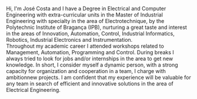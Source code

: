 Hi, I'm José Costa and I have a Degree in Electrical and Computer Engineering with extra-curricular units in the Master of Industrial Engineering with specialty in the area of Electrotechnique, by the Polytechnic Institute of Bragança (IPB), nurturing a great taste and interest in the areas of Innovation, Automation, Control, Industrial Informatics, Robotics, Industrial Electronics and Instrumentation.  
Throughout my academic career I attended workshops related to Management, Automation, Programming and Control.
During breaks I always tried to look for jobs and/or internships in the area to get new knowledge.
In short, I consider myself a dynamic person, with a strong capacity for organization and cooperation in a team, I charge with ambitionnew projects. I am confident that my experience will be valuable for any team in search of efficient and innovative solutions in the area of Electrical Engineering.

